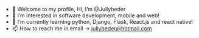 - 👋 Welcome to my profile, Hi, I’m @Jullyheder
- 👀 I’m interested in software development, mobile and web!
- 🌱 I’m currently learning python, Django, Flask, React.js and react native!
- 📫 How to reach me in email -> jullyheder@hotmail.com

<!---
Jullyheder/Jullyheder is a ✨ special ✨ repository because its `README.md` (this file) appears on your GitHub profile.
You can click the Preview link to take a look at your changes.
--->
